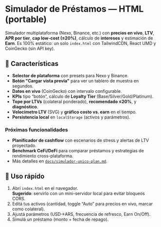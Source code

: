 # Simulador de Préstamos — HTML (portable)

Simulador multiplataforma (Nexo, Binance, etc.) con **precios en vivo**, **LTV**, **APR por tier**, **cap low-cost (≤20%)**, cálculo de **intereses** y estimación de **Earn**.
Es 100% estático: un solo `index.html` con TailwindCDN, React UMD y CoinGecko (sin API key).

## 🧩 Características
- **Selector de plataforma** con presets para Nexo y Binance.
- **Botón "Cargar vista previa"** para ver un tablero de muestra en segundos.
- **Datos en vivo** (CoinGecko) con intervalo configurable.
- **KPIs** tipo “botón”, cálculo de **Loyalty Tier** (Base/Silver/Gold/Platinum).
- **Tope por LTVs** (colateral ponderado), **recomendado ≤20%**, y **diagnóstico**.
- **Velocímetro LTV** (SVG) y **gráfico costo vs. earn** en el tiempo.
- **Persistencia local** en `localStorage` (activos y parámetros).

### Próximas funcionalidades
- **Planificador de cashflow** con escenarios de stress y alertas de LTV proyectado.
- **Benchmark CeFi/DeFi** para comparar préstamos y estrategias de rendimiento cross-plataforma.
- Más detalles en [`docs/simulador-unico-plan.md`](docs/simulador-unico-plan.md).

## 🚀 Uso rápido
1. Abrí `index.html` en el navegador.  
   **Sugerido**: servirlo con un mini-servidor local para evitar bloqueos CORS.
2. Editá tus activos (cantidad, toggle “Auto” para precios en vivo, marcar como colateral).
3. Ajustá parámetros (USD→ARS, frecuencia de refresco, Earn On/Off).
4. Simulá un préstamo (monto + fecha de repago).

